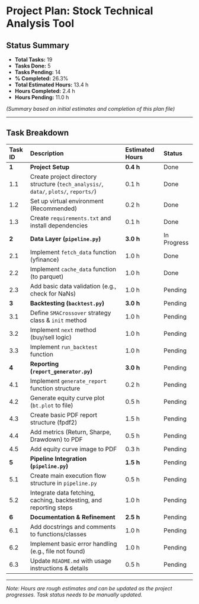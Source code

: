 # Project Plan: Stock Technical Analysis Tool

## Status Summary

*   **Total Tasks:** 19
*   **Tasks Done:** 5
*   **Tasks Pending:** 14
*   **% Completed:** 26.3%
*   **Total Estimated Hours:** 13.4 h
*   **Hours Completed:** 2.4 h
*   **Hours Pending:** 11.0 h

*(Summary based on initial estimates and completion of this plan file)*

---

## Task Breakdown

| Task ID | Description                                     | Estimated Hours | Status  |
| :------ | :---------------------------------------------- | :-------------- | :------ |
| **1**   | **Project Setup**                               | **0.4 h**       | Done    |
| 1.1     | Create project directory structure (`tech_analysis/`, `data/`, `plots/`, `reports/`) | 0.1 h           | Done    |
| 1.2     | Set up virtual environment (Recommended)        | 0.2 h           | Done    |
| 1.3     | Create `requirements.txt` and install dependencies | 0.1 h           | Done    |
| **2**   | **Data Layer (`pipeline.py`)**                  | **3.0 h**       | In Progress |
| 2.1     | Implement `fetch_data` function (yfinance)      | 1.0 h           | Done    |
| 2.2     | Implement `cache_data` function (to parquet)    | 1.0 h           | Done    |
| 2.3     | Add basic data validation (e.g., check for NaNs) | 1.0 h           | Pending |
| **3**   | **Backtesting (`backtest.py`)**                 | **3.0 h**       | Pending |
| 3.1     | Define `SMACrossover` strategy class & `init` method | 1.0 h           | Pending |
| 3.2     | Implement `next` method (buy/sell logic)        | 1.0 h           | Pending |
| 3.3     | Implement `run_backtest` function               | 1.0 h           | Pending |
| **4**   | **Reporting (`report_generator.py`)**           | **3.0 h**       | Pending |
| 4.1     | Implement `generate_report` function structure  | 0.2 h           | Pending |
| 4.2     | Generate equity curve plot (`bt.plot` to file)  | 0.5 h           | Pending |
| 4.3     | Create basic PDF report structure (fpdf2)       | 1.5 h           | Pending |
| 4.4     | Add metrics (Return, Sharpe, Drawdown) to PDF   | 0.5 h           | Pending |
| 4.5     | Add equity curve image to PDF                   | 0.3 h           | Pending |
| **5**   | **Pipeline Integration (`pipeline.py`)**        | **1.5 h**       | Pending |
| 5.1     | Create main execution flow structure in `pipeline.py` | 0.5 h           | Pending |
| 5.2     | Integrate data fetching, caching, backtesting, and reporting steps | 1.0 h           | Pending |
| **6**   | **Documentation & Refinement**                  | **2.5 h**       | Pending |
| 6.1     | Add docstrings and comments to functions/classes | 1.0 h           | Pending |
| 6.2     | Implement basic error handling (e.g., file not found) | 1.0 h           | Pending |
| 6.3     | Update `README.md` with usage instructions & details | 0.5 h           | Pending |

---
*Note: Hours are rough estimates and can be updated as the project progresses. Task status needs to be manually updated.*
